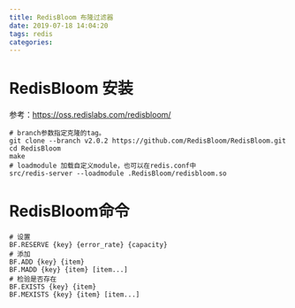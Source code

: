 ```yaml
---
title: RedisBloom 布隆过滤器
date: 2019-07-18 14:04:20
tags: redis
categories: 
---
```


# RedisBloom 安装 
参考：https://oss.redislabs.com/redisbloom/ 
```shell
# branch参数指定克隆的tag。
git clone --branch v2.0.2 https://github.com/RedisBloom/RedisBloom.git 
cd RedisBloom
make
# loadmodule 加载自定义module，也可以在redis.conf中
src/redis-server --loadmodule .RedisBloom/redisbloom.so
```
# RedisBloom命令
```shell
# 设置
BF.RESERVE {key} {error_rate} {capacity}
# 添加
BF.ADD {key} {item}
BF.MADD {key} {item} [item...]
# 检验是否存在
BF.EXISTS {key} {item}
BF.MEXISTS {key} {item} [item...]
```